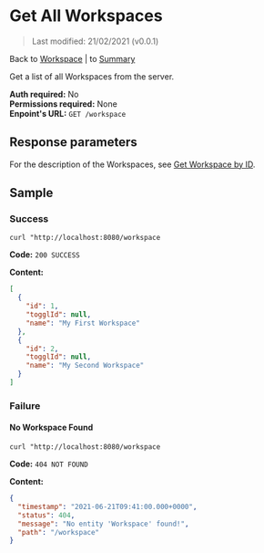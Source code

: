 # Get All Workspaces
> Last modified: 21/02/2021 (v0.0.1)

Back to [Workspace](../Workspace.md) | to [Summary](../../README.md)

Get a list of all Workspaces from the server.

**Auth required:** No  
**Permissions required:** None  
**Enpoint's URL:** `GET /workspace`

## Response parameters

For the description of the Workspaces, see [Get Workspace by ID](Get-Workspace-by-ID.md).

## Sample

### Success

```shell
curl "http://localhost:8080/workspace
```

**Code:** `200 SUCCESS`

**Content:**

```json
[
  {
    "id": 1,
    "togglId": null,
    "name": "My First Workspace"
  },
  {
    "id": 2,
    "togglId": null,
    "name": "My Second Workspace"
  }
]
```

### Failure

#### No Workspace Found

```shell
curl "http://localhost:8080/workspace
```

**Code:** `404 NOT FOUND`

**Content:**

```json
{
  "timestamp": "2021-06-21T09:41:00.000+0000",
  "status": 404,
  "message": "No entity 'Workspace' found!",
  "path": "/workspace"
}
```